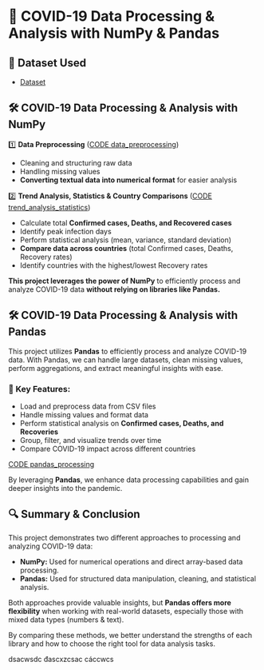 # 🦠 COVID-19 Data Processing & Analysis with NumPy & Pandas  

## 📂 Dataset Used  
- <a href="https://github.com/NhutVuong/Covid-19_Processing_by_Numpy-Pandas/blob/main/covid_19_data.csv">Dataset</a>

## 🛠️ COVID-19 Data Processing & Analysis with NumPy  

1️⃣ **Data Preprocessing** ([CODE data_preprocessing](https://github.com/NhutVuong/Covid-19_Processing_by_Numpy-Pandas/blob/main/Code_numpy/Code_numpy/Tien_xu_ly_du_lieu.ipynb))
   - Cleaning and structuring raw data  
   - Handling missing values  
   - **Converting textual data into numerical format** for easier analysis
     
2️⃣ **Trend Analysis, Statistics & Country Comparisons** ([CODE trend_analysis_statistics](https://github.com/NhutVuong/Covid-19_Processing_by_Numpy-Pandas/blob/main/Code_numpy/Code_numpy/Phan_tich_xu_huong_dich_benh.ipynb))  
   - Calculate total **Confirmed cases, Deaths, and Recovered cases**  
   - Identify peak infection days  
   - Perform statistical analysis (mean, variance, standard deviation)  
   - **Compare data across countries** (total Confirmed cases, Deaths, Recovery rates)  
   - Identify countries with the highest/lowest Recovery rates  

**This project leverages the power of NumPy** to efficiently process and analyze COVID-19 data **without relying on libraries like Pandas.**  

## 🛠️ COVID-19 Data Processing & Analysis with Pandas  

This project utilizes **Pandas** to efficiently process and analyze COVID-19 data. With Pandas, we can handle large datasets, clean missing values, perform aggregations, and extract meaningful insights with ease.  

### 🔹 Key Features:  
- Load and preprocess data from CSV files  
- Handle missing values and format data  
- Perform statistical analysis on **Confirmed cases, Deaths, and Recoveries**  
- Group, filter, and visualize trends over time  
- Compare COVID-19 impact across different countries  

[CODE pandas_processing](https://github.com/NhutVuong/Covid-19_Processing_by_Numpy-Pandas/blob/main/Code_pandas/Code_pandas.ipynb)

By leveraging **Pandas**, we enhance data processing capabilities and gain deeper insights into the pandemic.  

## 🔍 Summary & Conclusion  

This project demonstrates two different approaches to processing and analyzing COVID-19 data:  
- **NumPy:** Used for numerical operations and direct array-based data processing.  
- **Pandas:** Used for structured data manipulation, cleaning, and statistical analysis.  

Both approaches provide valuable insights, but **Pandas offers more flexibility** when working with real-world datasets, especially those with mixed data types (numbers & text).  

By comparing these methods, we better understand the strengths of each library and how to choose the right tool for data analysis tasks. 

dsacwsdc
đascxzcsac
cáccwcs
